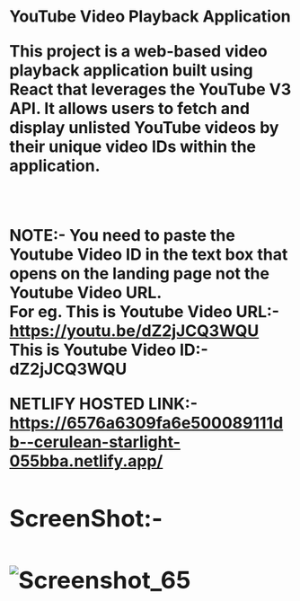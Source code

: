 <H1>YouTube Video Playback Application<H><br>
<p>This project is a web-based video playback application built using React that leverages the YouTube V3 API. It allows users to fetch and display unlisted YouTube videos by their unique video IDs within the application.<p></p><br>

NOTE:- You need to paste the Youtube Video ID in the text box that opens on the landing page not the Youtube Video URL.<br>
        For eg. This is Youtube Video URL:- https://youtu.be/dZ2jJCQ3WQU
                This is Youtube Video ID:- dZ2jJCQ3WQU

NETLIFY HOSTED LINK:- https://6576a6309fa6e500089111db--cerulean-starlight-055bba.netlify.app/       <br>

<h2>ScreenShot:-<h2>

![Screenshot_65](https://github.com/rudrasingh001/YouTube-Video-Player/assets/88509277/594c81d5-1817-4b3a-ba8b-5c50ddd66152)


